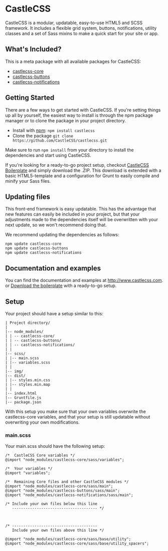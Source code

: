 # CastleCSS
CastleCSS is a modular, updatable, easy-to-use HTML5 and SCSS framework. It includes a flexible grid system, buttons, notifications, utility classes and a set of Sass mixins to make a quick start for your site or app.

## What's Included?
This is a meta package with all available packages for CastleCSS:

- [castlecss-core](https://github.com/CastleCSS/castlecss-core)
- [castlecss-buttons](https://github.com/CastleCSS/castlecss-buttons)
- [castlecss-notifications](https://github.com/CastleCSS/castlecss-notifications)

## Getting Started
There are a few ways to get started with CastleCSS. If you're setting things up all by yourself, the easiest way to install is through the npm package manager or to clone the package in your project directory.

- Install with [npm](https://www.npmjs.com/): ```npm install castlecss```
- Clone the package ```git clone https://github.com/CastleCSS/castlecss.git```

Make sure to run ```npm install``` from your directory to install the dependencies and start using CastleCSS.

If you're looking for a ready-to-go project setup, checkout [CastleCSS Boilerplate](https://github.com/CastleCSS/castlecss-boilerplate/) and simply download the .ZIP. This download is extended with a basic HTML5-template and a configuration for Grunt to easily compile and minify your Sass files.

## Updating files
This front-end framework is easy updatable. This has the advantage that new features can easily be included in your project, but that your adjustments made to the dependencies itself will be overwritten with your next update, so we won't recommend doing that.

We recommend updating the dependencies as follows:
```
npm update castlecss-core
npm update castlecss-buttons
npm update castlecss-notifications
```

## Documentation and examples
You can find the documentation and examples at http://www.castlecss.com. or [Download the boilerplate](https://github.com/CastleCSS/castlecss-boilerplate/archive/master.zip) with a ready-to-go setup.

## Setup
Your project should have a setup similar to this:

```
| Project directory/
|
|-- node_modules/
| | -- castlecss-core/
| | -- castlecss-buttons/
| | -- castlecss-notifications/
| |
|-- scss/
| |-- main.scss
| |-- variables.scss
| |
|-- img/
|-- dist/
| |-- styles.min.css
| |-- styles.min.map
| |
|-- index.html
|-- Gruntfile.js
|-- package.json
```

With this setup you make sure that your own variables overwrite the castlecss-core variables, and that your setup is still updatable without overwriting your own modifications.

### main.scss
Your main.scss should have the following setup:

```
/* 	CastleCSS Core variables */
@import "node_modules/castlecss-core/sass/variables";

/* 	Your variables */
@import "variables";

/* 	Remaining Core files and other CastleCSS modules */
@import "node_modules/castlecss-core/sass/main";
@import "node_modules/castlecss-buttons/sass/main";
@import "node_modules/castlecss-notifications/sass/main";

/* Include your own files below this line
   -------------------------------------- */



/* --------------------------------------
   Include your own files above this line */

@import "node_modules/castlecss-core/sass/base/utility";
@import "node_modules/castlecss-core/sass/base/utility_spacers";
```
